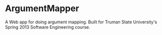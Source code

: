 ArgumentMapper
==============

A Web app for doing argument mapping. Built for Truman State University's Spring 2013 Software Engineering course.

